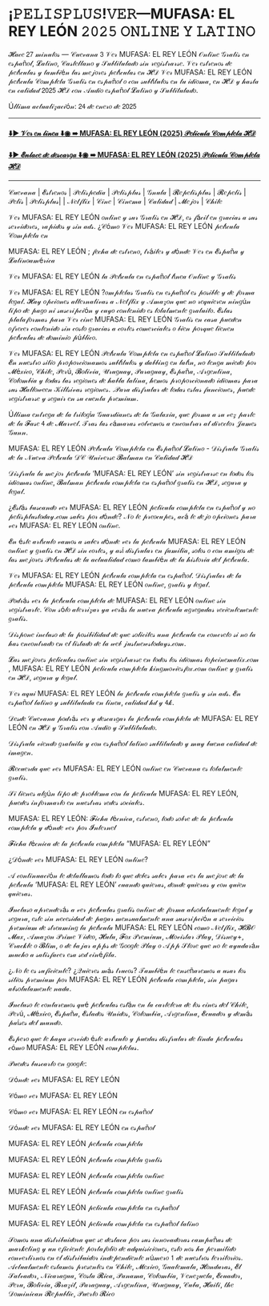 # ¡𝙿𝙴𝙻𝙸𝚂𝙿𝙻𝚄𝚂!𝚅𝙴𝚁—MUFASA: EL REY LEÓN 𝟸𝟶𝟸𝟻 𝙾𝙽𝙻𝙸𝙽𝙴 𝚈 𝙻𝙰𝚃𝙸𝙽𝙾

𝓗𝒶𝒸𝑒 𝟤𝟩 𝓂𝒾𝓃𝓊𝓉𝑜𝓈 — 𝒞𝓊𝑒𝓋𝒶𝓃𝒶 𝟥 𝒱𝑒𝓇 MUFASA: EL REY LEÓN 𝒪𝓃𝓁𝒾𝓃𝑒 𝒢𝓇𝒶𝓉𝒾𝓈 𝑒𝓃 𝑒𝓈𝓅𝒶ñ𝑜𝓁, 𝓛𝒶𝓉𝒾𝓃𝑜, 𝒞𝒶𝓈𝓉𝑒𝓁𝓁𝒶𝓃𝑜 𝓎 𝒮𝓊𝒷𝓉𝒾𝓉𝓊𝓁𝒶𝒹𝑜 𝓈𝒾𝓃 𝓇𝑒𝑔𝒾𝓈𝓉𝓇𝒶𝓇𝓈𝑒. 𝒱𝑒𝓇 𝑒𝓈𝓉𝓇𝑒𝓃𝑜𝓈 𝒹𝑒 𝓅𝑒𝓁í𝒸𝓊𝓁𝒶𝓈 𝓎 𝓉𝒶𝓂𝒷𝒾é𝓃 𝓁𝒶𝓈 𝓂𝑒𝒿𝑜𝓇𝑒𝓈 𝓅𝑒𝓁í𝒸𝓊𝓁𝒶𝓈 𝑒𝓃 𝓗𝒟 𝒱𝑒𝓇 MUFASA: EL REY LEÓN 𝓅𝑒𝓁í𝒸𝓊𝓁𝒶 𝒞𝑜𝓂𝓅𝓁𝑒𝓉𝒶 𝒢𝓇𝒶𝓉𝒾𝓈 𝑒𝓃 𝑒𝓈𝓅𝒶ñ𝑜𝓁 𝑜 𝒸𝑜𝓃 𝓈𝓊𝒷𝓉í𝓉𝓊𝓁𝑜𝓈 𝑒𝓃 𝓉𝓊 𝒾𝒹𝒾𝑜𝓂𝒶, 𝑒𝓃 𝓗𝒟 𝓎 𝒽𝒶𝓈𝓉𝒶 𝑒𝓃 𝒸𝒶𝓁𝒾𝒹𝒶𝒹 𝟤𝟢𝟤𝟧 𝓗𝒟 𝒸𝑜𝓃 𝒜𝓊𝒹𝒾𝑜 𝑒𝓈𝓅𝒶ñ𝑜𝓁 𝓛𝒶𝓉𝒾𝓃𝑜 𝓎 𝒮𝓊𝒷𝓉𝒾𝓉𝓊𝓁𝒶𝒹𝑜.

Ú𝓁𝓉𝒾𝓂𝒶 𝒶𝒸𝓉𝓊𝒶𝓁𝒾𝓏𝒶𝒸𝒾ó𝓃: 𝟤𝟦 𝒹𝑒 𝑒𝓃𝑒𝓇𝑜 𝒹𝑒 𝟤𝟢𝟤𝟧

*********************************************************


#### [⬇️▶️ 𝒱𝑒𝓇 𝑒𝓃 𝓁𝒾𝓃𝑒𝒶 ⬇️◉ ➠ MUFASA: EL REY LEÓN (𝟤𝟢𝟤𝟧) 𝒫𝑒𝓁𝒾𝒸𝓊𝓁𝒶 𝒞𝑜𝓂𝓅𝓁𝑒𝓉𝒶 𝓗𝒟](https://yesmov.fun/es/movie/762509/mufasa-el-rey-leon-GOZA)


#### [⬇️▶️ 𝓔𝓃𝓁𝒶𝒸𝑒 𝒹𝑒 𝒹𝑒𝓈𝒸𝒶𝓇𝑔𝒶 ⬇️◉ ➠ MUFASA: EL REY LEÓN (𝟤𝟢𝟤𝟧) 𝒫𝑒𝓁𝒾𝒸𝓊𝓁𝒶 𝒞𝑜𝓂𝓅𝓁𝑒𝓉𝒶 𝓗𝒟](https://yesmov.fun/es/movie/762509/mufasa-el-rey-leon-GOZA)


*********************************************************

𝒞𝓊𝑒𝓋𝒶𝓃𝒶 | 𝓔𝓈𝓉𝓇𝑒𝓃𝑜𝓈 | 𝒫𝑒𝓁𝒾𝓈𝓅𝑒𝒹𝒾𝒶 | 𝒫𝑒𝓁𝒾𝓈𝓅𝓁𝓊𝓈 | 𝒢𝓃𝓊𝓁𝒶 | 𝓡𝑒𝓅𝑒𝓁𝒾𝓈𝓅𝓁𝓊𝓈 | 𝓡𝑒𝓅𝑒𝓁𝒾𝓈 | 𝒫𝑒𝓁𝒾𝓈 | 𝒫𝑒𝓁𝒾𝓈𝓅𝓁𝓊𝓈| | 𝒩𝑒𝓉𝒻𝓁𝒾𝓍 | 𝒞𝒾𝓃𝑒 | 𝒞𝒾𝓃𝑒𝓂𝒶 | 𝒞𝒶𝓁𝒾𝒹𝒶𝒹 | 𝓜𝑒𝒿𝑜𝓇 | 𝒞𝒽𝒾𝓁𝑒

𝒱𝑒𝓇 MUFASA: EL REY LEÓN 𝑜𝓃𝓁𝒾𝓃𝑒 𝓎 𝓈𝓊𝓇 𝒢𝓇𝒶𝓉𝒾𝓈 𝑒𝓃 𝓗𝒟, 𝑒𝓈 𝒻á𝒸𝒾𝓁 𝑒𝓃 𝑔𝓇𝒶𝒸𝒾𝒶𝓈 𝒶 𝓈𝓊𝓈 𝓈𝑒𝓇𝓋𝒾𝒹𝑜𝓇𝑒𝓈, 𝓇𝒶𝓅𝒾𝒹𝑜𝓈 𝓎 𝓈𝒾𝓃 𝒶𝒹𝓈. ¿𝒞ó𝓂𝑜 𝒱𝑒𝓇 MUFASA: EL REY LEÓN 𝓅𝑒𝓁í𝒸𝓊𝓁𝒶 𝒞𝑜𝓂𝓅𝓁𝑒𝓉𝒶 𝑒𝓃

MUFASA: EL REY LEÓN ; 𝒻𝑒𝒸𝒽𝒶 𝒹𝑒 𝑒𝓈𝓉𝓇𝑒𝓃𝑜, 𝓉𝓇á𝒾𝓁𝑒𝓇 𝓎 𝒹ó𝓃𝒹𝑒 𝒱𝑒𝓇 𝑒𝓃 𝓔𝓈𝓅𝒶ñ𝒶 𝓎 𝓛𝒶𝓉𝒾𝓃𝑜𝒶𝓂é𝓇𝒾𝒸𝒶

𝒱𝑒𝓇 MUFASA: EL REY LEÓN 𝓁𝒶 𝒫𝑒𝓁í𝒸𝓊𝓁𝒶 𝑒𝓃 𝑒𝓈𝓅𝒶ñ𝑜𝓁 𝓁í𝓃𝑒𝒶 𝒪𝓃𝓁𝒾𝓃𝑒 𝓎 𝒢𝓇𝒶𝓉𝒾𝓈

𝒱𝑒𝓇 MUFASA: EL REY LEÓN ?𝑜𝓂𝓅𝓁𝑒𝓉𝒶𝓈 𝒢𝓇𝒶𝓉𝒾𝓈 𝑒𝓃 𝑒𝓈𝓅𝒶ñ𝑜𝓁 𝑒𝓈 𝓅𝑜𝓈𝒾𝒷𝓁𝑒 𝓎 𝒹𝑒 𝒻𝑜𝓇𝓂𝒶 𝓁𝑒𝑔𝒶𝓁. 𝓗𝒶𝓎 𝑜𝓅𝒸𝒾𝑜𝓃𝑒𝓈 𝒶𝓁𝓉𝑒𝓇𝓃𝒶𝓉𝒾𝓋𝒶𝓈 𝒶 𝒩𝑒𝓉𝒻𝓁𝒾𝓍 𝓎 𝒜𝓂𝒶𝓏𝑜𝓃 𝓆𝓊𝑒 𝓃𝑜 𝓇𝑒𝓆𝓊𝒾𝑒𝓇𝑒𝓃 𝓃𝒾𝓃𝑔ú𝓃 𝓉𝒾𝓅𝑜 𝒹𝑒 𝓅𝒶𝑔𝑜 𝓃𝒾 𝓈𝓊𝓈𝒸𝓇𝒾𝓅𝒸𝒾ó𝓃 𝓎 𝒸𝓊𝓎𝑜 𝒸𝑜𝓃𝓉𝑒𝓃𝒾𝒹𝑜 𝑒𝓈 𝓉𝑜𝓉𝒶𝓁𝓂𝑒𝓃𝓉𝑒 𝑔𝓇𝒶𝓉𝓊𝒾𝓉𝑜. 𝓔𝓈𝓉𝒶𝓈 𝓅𝓁𝒶𝓉𝒶𝒻𝑜𝓇𝓂𝒶𝓈 𝓅𝒶𝓇𝒶 𝒱𝑒𝓇 𝒸𝒾𝓃𝑒 MUFASA: EL REY LEÓN 𝒢𝓇𝒶𝓉𝒾𝓈 𝑒𝓃 𝒸𝒶𝓈𝒶 𝓅𝓊𝑒𝒹𝑒𝓃 𝑜𝒻𝓇𝑒𝒸𝑒𝓇 𝒸𝑜𝓃𝓉𝑒𝓃𝒾𝒹𝑜 𝓈𝒾𝓃 𝒸𝑜𝓈𝓉𝑜 𝑔𝓇𝒶𝒸𝒾𝒶𝓈 𝒶 𝒸𝑜𝓇𝓉𝑒𝓈 𝒸𝑜𝓂𝑒𝓇𝒸𝒾𝒶𝓁𝑒𝓈 𝑜 𝒷𝒾𝑒𝓃 𝓅𝑜𝓇𝓆𝓊𝑒 𝓉𝒾𝑒𝓃𝑒𝓃 𝓅𝑒𝓁í𝒸𝓊𝓁𝒶𝓈 𝒹𝑒 𝒹𝑜𝓂𝒾𝓃𝒾𝑜 𝓅ú𝒷𝓁𝒾𝒸𝑜.

𝒱𝑒𝓇 MUFASA: EL REY LEÓN 𝒫𝑒𝓁í𝒸𝓊𝓁𝒶 𝒞𝑜𝓂𝓅𝓁𝑒𝓉𝒶 𝑒𝓃 𝑒𝓈𝓅𝒶ñ𝑜𝓁 𝓛𝒶𝓉𝒾𝓃𝑜 𝒮𝓊𝒷𝓉𝒾𝓉𝓊𝓁𝒶𝒹𝑜 𝓔𝓃 𝓃𝓊𝑒𝓈𝓉𝓇𝑜 𝓈𝒾𝓉𝒾𝑜 𝓅𝓇𝑜𝓅𝑜𝓇𝒸𝒾𝑜𝓃𝒶𝓂𝑜𝓈 𝓈𝓊𝒷𝓉í𝓉𝓊𝓁𝑜𝓈 𝓎 𝒹𝒶𝒷𝒷𝒾𝓃𝑔 𝑒𝓃 𝓁𝒶𝓉í𝓃, 𝓃𝑜 𝓉𝑒𝓃𝑔𝒶 𝓂𝒾𝑒𝒹𝑜 𝓅𝑜𝓇 𝓜é𝓍𝒾𝒸𝑜, 𝒞𝒽𝒾𝓁𝑒, 𝒫𝑒𝓇ú, 𝓑𝑜𝓁𝒾𝓋𝒾𝒶, 𝒰𝓇𝓊𝑔𝓊𝒶𝓎, 𝒫𝒶𝓇𝒶𝑔𝓊𝒶𝓎, 𝓔𝓈𝓅𝒶ñ𝒶, 𝒜𝓇𝑔𝑒𝓃𝓉𝒾𝓃𝒶, 𝒞𝑜𝓁𝑜𝓂𝒷𝒾𝒶 𝓎 𝓉𝑜𝒹𝒶𝓈 𝓁𝒶𝓈 𝓇𝑒𝑔𝒾𝑜𝓃𝑒𝓈 𝒹𝑒 𝒽𝒶𝒷𝓁𝒶 𝓁𝒶𝓉𝒾𝓃𝒶, 𝒽𝑒𝓂𝑜𝓈 𝓅𝓇𝑜𝓅𝑜𝓇𝒸𝒾𝑜𝓃𝒶𝒹𝑜 𝒾𝒹𝒾𝑜𝓂𝒶𝓈 𝓅𝒶𝓇𝒶 𝓈𝓊𝓈 𝓗𝒶𝓁𝓁𝑜𝓌𝑒𝑒𝓃 𝒦𝒾𝓁𝓁𝓈𝒾𝓋𝒶𝓈 𝓇𝑒𝑔𝒾𝑜𝓃𝑒𝓈. .𝒫𝒶𝓇𝒶 𝒹𝒾𝓈𝒻𝓇𝓊𝓉𝒶𝓇 𝒹𝑒 𝓉𝑜𝒹𝒶𝓈 𝑒𝓈𝓉𝒶𝓈 𝒻𝓊𝓃𝒸𝒾𝑜𝓃𝑒𝓈, 𝓅𝓊𝑒𝒹𝑒 𝓇𝑒𝑔𝒾𝓈𝓉𝓇𝒶𝓇𝓈𝑒 𝓎 𝓈𝑒𝑔𝓊𝒾𝓇 𝑒𝓃 𝓈𝓊 𝒸𝓊𝑒𝓃𝓉𝒶 𝓅𝓇𝑒𝓂𝒾𝓊𝓂.

Ú𝓁𝓉𝒾𝓂𝒶 𝑒𝓃𝓉𝓇𝑒𝑔𝒶 𝒹𝑒 𝓁𝒶 𝓉𝓇𝒾𝓁𝑜𝑔í𝒶 𝒢𝓊𝒶𝓇𝒹𝒾𝒶𝓃𝑒𝓈 𝒹𝑒 𝓁𝒶 𝒢𝒶𝓁𝒶𝓍𝒾𝒶, 𝓆𝓊𝑒 𝒻𝑜𝓇𝓂𝒶 𝒶 𝓈𝓊 𝓋𝑒𝓏 𝓅𝒶𝓇𝓉𝑒 𝒹𝑒 𝓁𝒶 𝓕𝒶𝓈𝑒 𝟦 𝒹𝑒 𝓜𝒶𝓇𝓋𝑒𝓁. 𝒯𝓇𝒶𝓈 𝓁𝒶𝓈 𝒸á𝓂𝒶𝓇𝒶𝓈 𝓋𝑜𝓁𝓋𝑒𝓂𝑜𝓈 𝒶 𝑒𝓃𝒸𝑜𝓃𝓉𝓇𝒶𝓇 𝒶𝓁 𝒹𝒾𝓇𝑒𝒸𝓉𝑜𝓇 𝒥𝒶𝓂𝑒𝓈 𝒢𝓊𝓃𝓃.

MUFASA: EL REY LEÓN 𝒫𝑒𝓁í𝒸𝓊𝓁𝒶 𝒞𝑜𝓂𝓅𝓁𝑒𝓉𝒶 𝑒𝓃 𝓔𝓈𝓅𝒶ñ𝑜𝓁 𝓛𝒶𝓉𝒾𝓃𝑜 - 𝒟𝒾𝓈𝒻𝓇𝓊𝓉𝒶 𝒢𝓇𝒶𝓉𝒾𝓈 𝒹𝑒 𝓁𝒶 𝒩𝓊𝑒𝓋𝒶 𝒫𝑒𝓁í𝒸𝓊𝓁𝒶 𝒟𝒞 𝒰𝓃𝒾𝓋𝑒𝓇𝓈𝑒 𝓑𝒶𝓉𝓂𝒶𝓃 𝑒𝓃 𝒞𝒶𝓁𝒾𝒹𝒶𝒹 𝓗𝒟

𝒟𝒾𝓈𝒻𝓇𝓊𝓉𝒶 𝓁𝒶 𝓂𝑒𝒿𝑜𝓇 𝓅𝑒𝓁í𝒸𝓊𝓁𝒶 ‘MUFASA: EL REY LEÓN’ 𝓈𝒾𝓃 𝓇𝑒𝑔𝒾𝓈𝓉𝓇𝒶𝓇𝓈𝑒 𝑒𝓃 𝓉𝑜𝒹𝑜𝓈 𝓁𝑜𝓈 𝒾𝒹𝒾𝑜𝓂𝒶𝓈 𝑜𝓃𝓁𝒾𝓃𝑒, 𝓑𝒶𝓉𝓂𝒶𝓃 𝓅𝑒𝓁í𝒸𝓊𝓁𝒶 𝒸𝑜𝓂𝓅𝓁𝑒𝓉𝒶 𝑒𝓃 𝑒𝓈𝓅𝒶ñ𝑜𝓁 𝑔𝓇𝒶𝓉𝒾𝓈 𝑒𝓃 𝓗𝒟, 𝓈𝑒𝑔𝓊𝓇𝒶 𝓎 𝓁𝑒𝑔𝒶𝓁.

¿𝓔𝓈𝓉á𝓈 𝒷𝓊𝓈𝒸𝒶𝓃𝒹𝑜 𝓋𝑒𝓇 MUFASA: EL REY LEÓN 𝓅𝑒𝓁𝒾𝒸𝓊𝓁𝒶 𝒸𝑜𝓂𝓅𝓁𝑒𝓉𝒶 𝑒𝓃 𝑒𝓈𝓅𝒶ñ𝑜𝓁 𝓎 𝓃𝑜 𝓅𝑒𝓁𝒾𝓈𝓅𝓁𝓊𝓈𝓉𝑜𝒹𝒶𝓎.𝒸𝑜𝓂 𝓈𝒶𝒷𝑒𝓈 𝓅𝑜𝓇 𝒹ó𝓃𝒹𝑒? 𝒩𝑜 𝓉𝑒 𝓅𝓇𝑒𝑜𝒸𝓊𝓅𝑒𝓈, 𝒶𝒸á 𝓉𝑒 𝒹𝑒𝒿𝑜 𝑜𝓅𝒸𝒾𝑜𝓃𝑒𝓈 𝓅𝒶𝓇𝒶 𝓋𝑒𝓇 MUFASA: EL REY LEÓN 𝑜𝓃𝓁𝒾𝓃𝑒.

𝓔𝓃 é𝓈𝓉𝑒 𝒶𝓇𝓉í𝒸𝓊𝓁𝑜 𝓋𝒶𝓂𝑜𝓈 𝒶 𝓈𝒶𝒷𝑒𝓇 𝒹ó𝓃𝒹𝑒 𝓋𝑒𝓇 𝓁𝒶 𝓅𝑒𝓁í𝒸𝓊𝓁𝒶 MUFASA: EL REY LEÓN 𝑜𝓃𝓁𝒾𝓃𝑒 𝓎 𝑔𝓇𝒶𝓉𝒾𝓈 𝑒𝓃 𝓗𝒟 𝓈𝒾𝓃 𝒸𝑜𝓇𝓉𝑒𝓈, 𝓎 𝒶𝓈í 𝒹𝒾𝓈𝒻𝓇𝓊𝓉𝒶𝓇 𝑒𝓃 𝒻𝒶𝓂𝒾𝓁𝒾𝒶, 𝓈𝑜𝓁𝑜𝓈 𝑜 𝒸𝑜𝓃 𝒶𝓂𝒾𝑔𝑜𝓈 𝒹𝑒 𝓁𝒶𝓈 𝓂𝑒𝒿𝑜𝓇𝑒𝓈 𝒫𝑒𝓁í𝒸𝓊𝓁𝒶𝓈 𝒹𝑒 𝓁𝒶 𝒶𝒸𝓉𝓊𝒶𝓁𝒾𝒹𝒶𝒹 𝒸𝑜𝓂𝑜 𝓉𝒶𝓂𝒷𝒾é𝓃 𝒹𝑒 𝓁𝒶 𝒽𝒾𝓈𝓉𝑜𝓇𝒾𝒶 𝒹𝑒𝓁 𝓅𝑒𝓁í𝒸𝓊𝓁𝒶.

𝒱𝑒𝓇 MUFASA: EL REY LEÓN 𝓅𝑒𝓁í𝒸𝓊𝓁𝒶 𝒸𝑜𝓂𝓅𝓁𝑒𝓉𝒶 𝑒𝓃 𝑒𝓈𝓅𝒶ñ𝑜𝓁. 𝒟𝒾𝓈𝒻𝓇𝓊𝓉𝒶𝓇 𝒹𝑒 𝓁𝒶 𝓅𝑒𝓁í𝒸𝓊𝓁𝒶 𝒸𝑜𝓂𝓅𝓁𝑒𝓉𝒶 MUFASA: EL REY LEÓN 𝑜𝓃𝓁𝒾𝓃𝑒, 𝑔𝓇𝒶𝓉𝒾𝓈 𝓎 𝓁𝑒𝑔𝒶𝓁.

𝒫𝑜𝒹𝓇á𝓈 𝓋𝑒𝓇 𝓁𝒶 𝓅𝑒𝓁í𝒸𝓊𝓁𝒶 𝒸𝑜𝓂𝓅𝓁𝑒𝓉𝒶 𝒹𝑒 MUFASA: EL REY LEÓN 𝑜𝓃𝓁𝒾𝓃𝑒 𝓈𝒾𝓃 𝓇𝑒𝑔𝒾𝓈𝓉𝓇𝒶𝓇𝓉𝑒. 𝒞𝑜𝓃 𝓈ó𝓁𝑜 𝒶𝓉𝑒𝓇𝓇𝒾𝓏𝒶𝓇 𝓎𝒶 𝓋𝑒𝓇á𝓈 𝓁𝒶 𝓃𝓊𝑒𝓋𝒶 𝓅𝑒𝓁í𝒸𝓊𝓁𝒶 𝒶𝑔𝓇𝑒𝑔𝒶𝒹𝒶𝓈 𝓇𝑒𝒸𝒾𝑒𝓃𝓉𝑒𝓂𝑒𝓃𝓉𝑒 𝑔𝓇𝒶𝓉𝒾𝓈.

𝒟𝒾𝓈𝓅𝑜𝓃𝑒 𝒾𝓃𝒸𝓁𝓊𝓈𝑜 𝒹𝑒 𝓁𝒶 𝓅𝑜𝓈𝒾𝒷𝒾𝓁𝒾𝒹𝒶𝒹 𝒹𝑒 𝓆𝓊𝑒 𝓈𝑜𝓁𝒾𝒸𝒾𝓉𝑒𝓈 𝓊𝓃𝒶 𝓅𝑒𝓁í𝒸𝓊𝓁𝒶 𝑒𝓃 𝒸𝑜𝓃𝒸𝓇𝑒𝓉𝑜 𝓈𝒾 𝓃𝑜 𝓁𝒶 𝒽𝒶𝓈 𝑒𝓃𝒸𝑜𝓃𝓉𝓇𝒶𝒹𝑜 𝑒𝓃 𝑒𝓁 𝓁𝒾𝓈𝓉𝒶𝒹𝑜 𝒹𝑒 𝓁𝒶 𝓌𝑒𝒷 𝒿𝓊𝓈𝓉𝓃𝑒𝓌𝓈𝓉𝑜𝒹𝒶𝓎𝓈.𝒸𝑜𝓂.

𝓛𝒶𝓈 𝓂𝑒𝒿𝑜𝓇𝑒𝓈 𝓅𝑒𝓁𝒾𝒸𝓊𝓁𝒶𝓈 𝑜𝓃𝓁𝒾𝓃𝑒 𝓈𝒾𝓃 𝓇𝑒𝑔𝒾𝓈𝓉𝓇𝒶𝓇𝓈𝑒 𝑒𝓃 𝓉𝑜𝒹𝑜𝓈 𝓁𝑜𝓈 𝒾𝒹𝒾𝑜𝓂𝒶𝓈 𝓉𝑜𝓅𝒸𝒾𝓃𝑒𝓂𝒶𝓉𝒾𝓍.𝒸𝑜𝓂 , MUFASA: EL REY LEÓN 𝓅𝑒𝓁𝒾𝒸𝓊𝓁𝒶 𝒸𝑜𝓂𝓅𝓁𝑒𝓉𝒶 𝓀𝒾𝓃𝑔𝓂𝑜𝓋𝒾𝑒𝓈𝒻𝑜𝓍.𝒸𝑜𝓂 𝑜𝓃𝓁𝒾𝓃𝑒 𝓎 𝑔𝓇𝒶𝓉𝒾𝓈 𝑒𝓃 𝓗𝒟, 𝓈𝑒𝑔𝓊𝓇𝒶 𝓎 𝓁𝑒𝑔𝒶𝓁.

𝒱𝑒𝓇 𝒶𝓆𝓊𝒾 MUFASA: EL REY LEÓN 𝓁𝒶 𝓅𝑒𝓁í𝒸𝓊𝓁𝒶 𝒸𝑜𝓂𝓅𝓁𝑒𝓉𝒶 𝑔𝓇𝒶𝓉𝒾𝓈 𝓎 𝓈𝒾𝓃 𝒶𝒹𝓈. 𝓔𝓃 𝑒𝓈𝓅𝒶ñ𝑜𝓁 𝓁𝒶𝓉𝒾𝓃𝑜 𝓎 𝓈𝓊𝒷𝓉𝒾𝓉𝓊𝓁𝒶𝒹𝒶 𝑒𝓃 𝓁𝒾𝓃𝑒𝒶, 𝒸𝒶𝓁𝒾𝒹𝒶𝒹 𝒽𝒹 𝓎 𝟦𝓀.

𝒟𝑒𝓈𝒹𝑒 𝒞𝓊𝑒𝓋𝒶𝓃𝒶 𝓅𝑜𝒹𝓇á𝓈 𝓋𝑒𝓇 𝓎 𝒹𝑒𝓈𝒸𝒶𝓇𝑔𝒶𝓇 𝓁𝒶 𝓅𝑒𝓁í𝒸𝓊𝓁𝒶 𝒸𝑜𝓂𝓅𝓁𝑒𝓉𝒶 𝒹𝑒 MUFASA: EL REY LEÓN 𝑒𝓃 𝓗𝒟 𝓎 𝒢𝓇𝒶𝓉𝒾𝓈 𝒸𝑜𝓃 𝒜𝓊𝒹𝒾𝑜 𝓎 𝒮𝓊𝒷𝓉𝒾𝓉𝓊𝓁𝒶𝒹𝑜.

𝒟𝒾𝓈𝒻𝓇𝓊𝓉𝒶 𝓋𝒾𝑒𝓃𝒹𝑜 𝑔𝓇𝒶𝓉𝓊𝒾𝓉𝒶 𝓎 𝒸𝑜𝓃 𝑒𝓈𝓅𝒶ñ𝑜𝓁 𝓁𝒶𝓉𝒾𝓃𝑜 𝓈𝓊𝒷𝓉𝒾𝓉𝓊𝓁𝒶𝒹𝑜 𝓎 𝓂𝓊𝓎 𝒷𝓊𝑒𝓃𝒶 𝒸𝒶𝓁𝒾𝒹𝒶𝒹 𝒹𝑒 𝒾𝓂𝒶𝑔𝑒𝓃.

𝓡𝑒𝒸𝓊𝑒𝓇𝒹𝒶 𝓆𝓊𝑒 𝓋𝑒𝓇 MUFASA: EL REY LEÓN 𝑜𝓃𝓁𝒾𝓃𝑒 𝑒𝓃 𝒞𝓊𝑒𝓋𝒶𝓃𝒶 𝑒𝓈 𝓉𝑜𝓉𝒶𝓁𝓂𝑒𝓃𝓉𝑒 𝑔𝓇𝒶𝓉𝒾𝓈.

𝒮𝒾 𝓉𝒾𝑒𝓃𝑒𝓈 𝒶𝓁𝑔ú𝓃 𝓉𝒾𝓅𝑜 𝒹𝑒 𝓅𝓇𝑜𝒷𝓁𝑒𝓂𝒶 𝒸𝑜𝓃 𝓁𝒶 𝓅𝑒𝓁𝒾𝒸𝓊𝓁𝒶 MUFASA: EL REY LEÓN, 𝓅𝓊𝑒𝒹𝑒𝓈 𝒾𝓃𝒻𝑜𝓇𝓂𝒶𝓇𝓁𝑜 𝑒𝓃 𝓃𝓊𝑒𝓈𝓉𝓇𝒶𝓈 𝓇𝑒𝒹𝑒𝓈 𝓈𝑜𝒸𝒾𝒶𝓁𝑒𝓈.

MUFASA: EL REY LEÓN: 𝓕𝒾𝒸𝒽𝒶 𝓉é𝒸𝓃𝒾𝒸𝒶, 𝑒𝓈𝓉𝓇𝑒𝓃𝑜, 𝓉𝑜𝒹𝑜 𝓈𝑜𝒷𝓇𝑒 𝒹𝑒 𝓁𝒶 𝓅𝑒𝓁í𝒸𝓊𝓁𝒶 𝒸𝑜𝓂𝓅𝓁𝑒𝓉𝒶 𝓎 𝒹ó𝓃𝒹𝑒 𝓋𝑒𝓇 𝓅𝑜𝓇 𝓘𝓃𝓉𝑒𝓇𝓃𝑒𝓉

𝓕𝒾𝒸𝒽𝒶 𝓉é𝒸𝓃𝒾𝒸𝒶 𝒹𝑒 𝓁𝒶 𝓅𝑒𝓁í𝒸𝓊𝓁𝒶 𝒸𝑜𝓂𝓅𝓁𝑒𝓉𝒶 “MUFASA: EL REY LEÓN”

¿𝒟ó𝓃𝒹𝑒 𝓋𝑒𝓇 MUFASA: EL REY LEÓN 𝑜𝓃𝓁𝒾𝓃𝑒?

𝒜 𝒸𝑜𝓃𝓉𝒾𝓃𝓊𝒶𝒸𝒾ó𝓃 𝓉𝑒 𝒹𝑒𝓉𝒶𝓁𝓁𝒶𝓂𝑜𝓈 𝓉𝑜𝒹𝑜 𝓁𝑜 𝓆𝓊𝑒 𝒹𝑒𝒷𝑒𝓈 𝓈𝒶𝒷𝑒𝓇 𝓅𝒶𝓇𝒶 𝓋𝑒𝓇 𝓁𝒶 𝓂𝑒𝒿𝑜𝓇𝑒 𝒹𝑒 𝓁𝒶 𝓅𝑒𝓁í𝒸𝓊𝓁𝒶 ‘MUFASA: EL REY LEÓN’ 𝒸𝓊𝒶𝓃𝒹𝑜 𝓆𝓊𝒾𝑒𝓇𝒶𝓈, 𝒹𝑜𝓃𝒹𝑒 𝓆𝓊𝒾𝑒𝓇𝒶𝓈 𝓎 𝒸𝑜𝓃 𝓆𝓊𝒾𝑒𝓃 𝓆𝓊𝒾𝑒𝓇𝒶𝓈.

𝓘𝓃𝒸𝓁𝓊𝓈𝑜 𝒶𝓅𝓇𝑒𝓃𝒹𝑒𝓇á𝓈 𝒶 𝓋𝑒𝓇 𝓅𝑒𝓁í𝒸𝓊𝓁𝒶𝓈 𝑔𝓇𝒶𝓉𝒾𝓈 𝑜𝓃𝓁𝒾𝓃𝑒 𝒹𝑒 𝒻𝑜𝓇𝓂𝒶 𝒶𝒷𝓈𝑜𝓁𝓊𝓉𝒶𝓂𝑒𝓃𝓉𝑒 𝓁𝑒𝑔𝒶𝓁 𝓎 𝓈𝑒𝑔𝓊𝓇𝒶, 𝑒𝓈𝓉𝑒 𝓈𝒾𝓃 𝓃𝑒𝒸𝑒𝓈𝒾𝒹𝒶𝒹 𝒹𝑒 𝓅𝒶𝑔𝒶𝓇 𝓂𝑒𝓃𝓈𝓊𝒶𝓁𝓂𝑒𝓃𝓉𝑒 𝓊𝓃𝒶 𝓈𝓊𝓈𝒸𝓇𝒾𝓅𝒸𝒾ó𝓃 𝒶 𝓈𝑒𝓇𝓋𝒾𝒸𝒾𝑜𝓈 𝓅𝓇𝑒𝓂𝒾𝓊𝓂 𝒹𝑒 𝓈𝓉𝓇𝑒𝒶𝓂𝒾𝓃𝑔 𝓁𝒶 𝓅𝑒𝓁í𝒸𝓊𝓁𝒶 MUFASA: EL REY LEÓN 𝒸𝑜𝓂𝑜 𝒩𝑒𝓉𝒻𝓁𝒾𝓍, 𝓗𝓑𝒪 𝓜𝒶𝓍, 𝒜𝓂𝒶𝓏𝑜𝓃 𝒫𝓇𝒾𝓂𝑒 𝒱𝒾𝒹𝑒𝑜, 𝓗𝓊𝓁𝓊, 𝓕𝑜𝓍 𝒫𝓇𝑒𝓂𝒾𝓊𝓂, 𝓜𝑜𝓋𝒾𝓈𝓉𝒶𝓇 𝒫𝓁𝒶𝓎, 𝒟𝒾𝓈𝓃𝑒𝓎+, 𝒞𝓇𝒶𝒸𝓀𝓁𝑒 𝑜 𝓑𝓁𝒾𝓂, 𝑜 𝒹𝑒 𝒷𝒶𝒿𝒶𝓇 𝒶𝓅𝓅𝓈 𝒹𝑒 𝒢𝑜𝑜𝑔𝓁𝑒 𝒫𝓁𝒶𝓎 𝑜 𝒜𝓅𝓅 𝒮𝓉𝑜𝓇𝑒 𝓆𝓊𝑒 𝓃𝑜 𝓉𝑒 𝒶𝓎𝓊𝒹𝒶𝓇á𝓃 𝓂𝓊𝒸𝒽𝑜 𝒶 𝓈𝒶𝓉𝒾𝓈𝒻𝒶𝒸𝑒𝓇 𝑒𝓈𝒶 𝓈𝑒𝒹 𝒸𝒾𝓃é𝒻𝒾𝓁𝒶.

¿𝒩𝑜 𝓉𝑒 𝑒𝓈 𝓈𝓊𝒻𝒾𝒸𝒾𝑒𝓃𝓉𝑒? ¿𝒬𝓊𝒾𝑒𝓇𝑒𝓈 𝓂á𝓈 𝓉𝓇𝓊𝒸𝑜𝓈? 𝒯𝒶𝓂𝒷𝒾é𝓃 𝓉𝑒 𝑒𝓃𝓈𝑒ñ𝒶𝓇𝑒𝓂𝑜𝓈 𝒶 𝓊𝓈𝒶𝓇 𝓁𝑜𝓈 𝓈𝒾𝓉𝒾𝑜𝓈 𝓅𝓇𝑒𝓂𝒾𝓊𝓂 𝓅𝑜𝓇 MUFASA: EL REY LEÓN 𝓅𝑒𝓁í𝒸𝓊𝓁𝒶 𝒸𝑜𝓂𝓅𝓁𝑒𝓉𝒶, 𝓈𝒾𝓃 𝓅𝒶𝑔𝒶𝓇 𝒶𝒷𝓈𝑜𝓁𝓊𝓉𝒶𝓂𝑒𝓃𝓉𝑒 𝓃𝒶𝒹𝒶.

𝓘𝓃𝒸𝓁𝓊𝓈𝑜 𝓉𝑒 𝒸𝑜𝓃𝓉𝒶𝓇𝑒𝓂𝑜𝓈 𝓆𝓊é 𝓅𝑒𝓁í𝒸𝓊𝓁𝒶𝓈 𝑒𝓈𝓉á𝓃 𝑒𝓃 𝓁𝒶 𝒸𝒶𝓇𝓉𝑒𝓁𝑒𝓇𝒶 𝒹𝑒 𝓁𝑜𝓈 𝒸𝒾𝓃𝑒𝓈 𝒹𝑒𝓁 𝒞𝒽𝒾𝓁𝑒, 𝒫𝑒𝓇ú, 𝓜é𝓍𝒾𝒸𝑜, 𝓔𝓈𝓅𝒶ñ𝒶, 𝓔𝓈𝓉𝒶𝒹𝑜𝓈 𝒰𝓃𝒾𝒹𝑜𝓈, 𝒞𝑜𝓁𝑜𝓂𝒷𝒾𝒶, 𝒜𝓇𝑔𝑒𝓃𝓉𝒾𝓃𝒶, 𝓔𝒸𝓊𝒶𝒹𝑜𝓇 𝓎 𝒹𝑒𝓂á𝓈 𝓅𝒶í𝓈𝑒𝓈 𝒹𝑒𝓁 𝓂𝓊𝓃𝒹𝑜.

𝓔𝓈𝓅𝑒𝓇𝑜 𝓆𝓊𝑒 𝓉𝑒 𝒽𝒶𝓎𝒶 𝓈𝑒𝓇𝓋𝒾𝒹𝑜 é𝓈𝓉𝑒 𝒶𝓇𝓉í𝒸𝓊𝓁𝑜 𝓎 𝓅𝓊𝑒𝒹𝒶𝓈 𝒹𝒾𝓈𝒻𝓇𝓊𝓉𝒶𝓇 𝒹𝑒 𝓁𝒾𝓃𝒹𝒶 𝓅𝑒𝓁í𝒸𝓊𝓁𝒶𝓈 𝒸ó𝓂𝑜 MUFASA: EL REY LEÓN 𝒸𝑜𝓂𝓅𝓁𝑒𝓉𝒶𝓈.

𝒫𝓊𝑒𝒹𝑒𝓈 𝒷𝓊𝓈𝒸𝒶𝓇𝓁𝑜 𝑒𝓃 𝑔𝑜𝑜𝑔𝓁𝑒:

𝒟ó𝓃𝒹𝑒 𝓋𝑒𝓇 MUFASA: EL REY LEÓN

𝒞ó𝓂𝑜 𝓋𝑒𝓇 MUFASA: EL REY LEÓN

𝒞ó𝓂𝑜 𝓋𝑒𝓇 MUFASA: EL REY LEÓN 𝑒𝓃 𝑒𝓈𝓅𝒶ñ𝑜𝓁

𝒟ó𝓃𝒹𝑒 𝓋𝑒𝓇 MUFASA: EL REY LEÓN 𝑒𝓃 𝑒𝓈𝓅𝒶ñ𝑜𝓁

MUFASA: EL REY LEÓN 𝓅𝑒𝓁í𝒸𝓊𝓁𝒶 𝒸𝑜𝓂𝓅𝓁𝑒𝓉𝒶

MUFASA: EL REY LEÓN 𝓅𝑒𝓁í𝒸𝓊𝓁𝒶 𝒸𝑜𝓂𝓅𝓁𝑒𝓉𝒶 𝑔𝓇𝒶𝓉𝒾𝓈

MUFASA: EL REY LEÓN 𝓅𝑒𝓁í𝒸𝓊𝓁𝒶 𝒸𝑜𝓂𝓅𝓁𝑒𝓉𝒶 𝑜𝓃𝓁𝒾𝓃𝑒

MUFASA: EL REY LEÓN 𝓅𝑒𝓁í𝒸𝓊𝓁𝒶 𝒸𝑜𝓂𝓅𝓁𝑒𝓉𝒶 𝑜𝓃𝓁𝒾𝓃𝑒 𝑔𝓇𝒶𝓉𝒾𝓈

MUFASA: EL REY LEÓN 𝓅𝑒𝓁𝒾𝒸𝓊𝓁𝒶 𝒸𝑜𝓂𝓅𝓁𝑒𝓉𝒶 𝑒𝓃 𝑒𝓈𝓅𝒶ñ𝑜𝓁

MUFASA: EL REY LEÓN 𝓅𝑒𝓁𝒾𝒸𝓊𝓁𝒶 𝒸𝑜𝓂𝓅𝓁𝑒𝓉𝒶 𝑒𝓃 𝑒𝓈𝓅𝒶ñ𝑜𝓁 𝓁𝒶𝓉𝒾𝓃𝑜

𝒮𝑜𝓂𝑜𝓈 𝓊𝓃𝒶 𝒹𝒾𝓈𝓉𝓇𝒾𝒷𝓊𝒾𝒹𝑜𝓇𝒶 𝓆𝓊𝑒 𝓈𝑒 𝒹𝑒𝓈𝓉𝒶𝒸𝒶 𝓅𝑜𝓇 𝓈𝓊𝓈 𝒾𝓃𝓃𝑜𝓋𝒶𝒹𝑜𝓇𝒶𝓈 𝒸𝒶𝓂𝓅𝒶ñ𝒶𝓈 𝒹𝑒 𝓂𝒶𝓇𝓀𝑒𝓉𝒾𝓃𝑔 𝓎 𝓊𝓃 𝑒𝒻𝒾𝒸𝒾𝑒𝓃𝓉𝑒 𝓅𝑜𝓇𝓉𝒶𝒻𝑜𝓁𝒾𝑜 𝒹𝑒 𝒶𝒹𝓆𝓊𝒾𝓈𝒾𝒸𝒾𝑜𝓃𝑒𝓈, 𝑒𝓈𝓉𝑜 𝓃𝑜𝓈 𝒽𝒶 𝓅𝑒𝓇𝓂𝒾𝓉𝒾𝒹𝑜 𝒸𝑜𝓃𝓋𝑒𝓇𝓉𝒾𝓇𝓃𝑜𝓈 𝑒𝓃 𝑒𝓁 𝒹𝒾𝓈𝓉𝓇𝒾𝒷𝓊𝒾𝒹𝑜𝓇 𝒾𝓃𝒹𝑒𝓅𝑒𝓃𝒹𝒾𝑒𝓃𝓉𝑒 𝓃ú𝓂𝑒𝓇𝑜 𝟣 𝒹𝑒 𝓃𝓊𝑒𝓈𝓉𝓇𝑜𝓈 𝓉𝑒𝓇𝓇𝒾𝓉𝑜𝓇𝒾𝑜𝓈. 𝒜𝒸𝓉𝓊𝒶𝓁𝓂𝑒𝓃𝓉𝑒 𝑒𝓈𝓉𝒶𝓂𝑜𝓈 𝓅𝓇𝑒𝓈𝑒𝓃𝓉𝑒𝓈 𝑒𝓃 𝒞𝒽𝒾𝓁𝑒, 𝓜𝑒𝓍𝒾𝒸𝑜, 𝒢𝓊𝒶𝓉𝑒𝓂𝒶𝓁𝒶, 𝓗𝑜𝓃𝒹𝓊𝓇𝒶𝓈, 𝓔𝓁 𝒮𝒶𝓁𝓋𝒶𝒹𝑜𝓇, 𝒩𝒾𝒸𝒶𝓇𝒶𝑔𝓊𝒶, 𝒞𝑜𝓈𝓉𝒶 𝓡𝒾𝒸𝒶, 𝒫𝒶𝓃𝒶𝓂𝒶, 𝒞𝑜𝓁𝑜𝓂𝒷𝒾𝒶, 𝒱𝑒𝓃𝑒𝓏𝓊𝑒𝓁𝒶, 𝓔𝒸𝓊𝒶𝒹𝑜𝓇, 𝒫𝑒𝓇𝓊, 𝓑𝑜𝓁𝒾𝓋𝒾𝒶, 𝓑𝓇𝒶𝓏𝒾𝓁, 𝒫𝒶𝓇𝒶𝑔𝓊𝒶𝓎, 𝒜𝓇𝑔𝑒𝓃𝓉𝒾𝓃𝒶, 𝒰𝓇𝓊𝑔𝓊𝒶𝓎, 𝒞𝓊𝒷𝒶, 𝓗𝒶𝒾𝓉𝒾, 𝓉𝒽𝑒 𝒟𝑜𝓂𝒾𝓃𝒾𝒸𝒶𝓃 𝓡𝑒𝓅𝓊𝒷𝓁𝒾𝒸, 𝒫𝓊𝑒𝓇𝓉𝑜 𝓡𝒾𝒸𝑜
